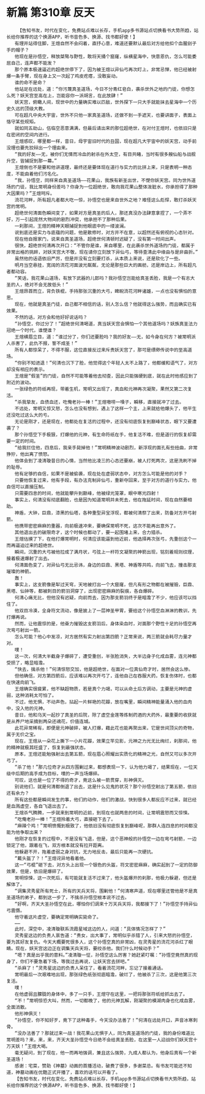# 新篇 第310章 反天
        【告知书友，时代在变化，免费站点难以长存，手机app多书源站点切换看书大势所趋，站长给你推荐的这个换源APP，听书音色多、换源、找书都好使！】
       有理并站得住脚，王煊自然不会闷着，直抒心意，难道还要默认最后对方给他扣个血腥刽子手的帽子？
       他现在是孙悟空，释放桀骜与野性，敢将天捅个窟窿，纵横星海中，快意恩仇，怎么可能委屈自己，连声都不能发？
       那个原本极速逼近的超绝世停下了，因为被王煊以异仙弓再次盯上，非常忌惮，他已经被射爆一条手臂，现在身上又一次起了鸡皮疙瘩，没敢妄动。
       谁的命不是命？
       他站足在远处，道：“你污蔑真圣道场，今日不分青红皂白，袭杀世外之地的门徒，你想怎么死？妖天宫至高在上，岂能容你一派胡言，在此放肆！”
       妖天宫，俯瞰人间，现世中的力量确实难以匹敌，世外探下一只大手就能抹去星海中一个历史久远的顶级大教。
       可在超凡中央大宇宙，世外不只他一家真圣道场，还做不到一手遮天，也要讲面子，表面上恪守某些规矩。
       就如同五劫山，伍临空恶意满满，但最后请出来的那位超绝世，在对付王煊时，也依旧只是在密闭的空间内进行。
       王煊感叹，哪里都一样，昔日，母宇宙旧时代的丑国，现在超凡大宇宙中的妖天宫，动手前没理也要先狡辩出一个理由来。
       “我的好友——无，被你们无情而冷血的射杀在外太空，有目共睹，当时有很多艘仙船与战舰升空，皆捕捉到那一幕。”
       王煊倒也不是要和他讲道理，最终还是要体现在道行与实力的比拼上来，只是表明一种态度，不能由着他们污名化。
       “我，孙悟空，同样来自真圣道场——花果山，我族有新圣出世，不憷你妖天宫。同为世外道场的门徒，我比常明身份差吗？你身为一位超绝世，敢向我花果山整体泼脏水，你承担得了那种大因果吗？”王煊呵斥。
       流花河畔，所有超凡者都大吃一惊，孙悟空也是来自世外之地？难怪这么彪悍，敢打杀妖天宫的常明。
       超绝世何清面色瞬间变了，如果对方是真圣的后人，那还真没办法肆意拿捏了，一个弄不好，万一引起庞然大物间的剧烈冲突，他承担不了那种后果。
       一刹那间，王煊的精神天眼捕捉到他眼底中的一缕波澜。
       说到底还是实力与底蕴的问题，他是散修时，对方并不在意，以超然还有俯视的心态针对。
       现在他自报家门，说来自真圣道场，超绝世何清顿时迟疑了，没有第一时间出声。
       很快，超绝世何清再次开口：“不管你是谁，来自哪里，在此袭杀世外道场的门徒，都属于非常出格的挑衅，对妖天宫大不敬，现在请你立刻放下异仙弓，等待查清此中缘由与是非曲折。”
       虽然他的话语依旧严厉，但是并没有立刻要打杀，从本质上来说，还是软化了一些。
       明月当空悬挂，宽阔的流花河面波光粼粼，无论是那些巨大的画舫，还是岸边上，所有超凡者都动容。
       “笑话，我花果山道场，有放下武器的儿郎吗？我孙悟空岂能给真圣丢脸，我是一个有志大圣的人，绝对不会无故低头！”
       王煊昂首而立，背负铁棍，手持那张沉重的大弓，睥睨流花河畔诸雄，一点也没有惧怕的意思。
       现在，他就是真圣门徒，自己都不相信的话，别人怎么信？他就得这么强势，而且确实已有效果。
       不然的话，对方会和他好好说话吗？
       “孙悟空，你过分了！”超绝世何清喝道，真当妖天宫会惧怕一个其他道场吗？妖族真圣法力冠绝一个时代，谁憷谁？
       王煊横眉立目，道：“谁过分了，你们还要脸吗？我的好友——无，如今身在何方？被常明派人杀害了，此仇不报，誓不成圣！”
       所有人都惊呆了，不得不服，这位直接反过来斥责妖天宫了，那可是缥缈传说中的至高道场。
       “你别不知进退！”何清也沉下了脸，他觉得这个年轻人太不上路了，他都缓和语气了，对方却没有相应的表示。
       王煊是“假圣”的门徒，自然不可能等着他去彻查，因此只能强硬到底，就在此时他感应到了附近的波动。
       一张绿色的符纸再现，带着生机，常明又出现了，真血和元神再次凝聚，果然又第二次复活。
       “杀我挚友，血债血还，吃俺老孙一棒！”王煊嗷唠一嗓子，瞬移，直接就冲了过去。
       不远处，常明又惊又怒，怎么也没有想到，遇上了这样一个主，上来就给他爆头了，他平生还没吃过这么大的亏。
       无论是刚才，还是现在，他都处在复活的过程中，还没有彻底恢复到巅峰状态，眼下又要遭袭了？
       那个孙悟空下手极狠，打爆他的元神，有生命符纸在手，他复活不难，但是道行的恢复却需要一定的时间。
       “给我拦住他，四息后，我亲手毙掉他！”常明精神波动剧烈，新浮现的面孔有些扭曲，非常狰狞，他出离了愤怒。
       他体会到了凌清璇昔日的心情，当然他比凌三的心态还要崩，被人打死两次，这是洗刷不掉的耻辱。
       他有足够的自信，如果不是被偷袭，现在处在虚弱状态中，对方怎么可能是他的对手？
       只要他恢复过来，他有手段，有办法克制异仙弓，重新夺回来，至于对方的道行与实力，他自信可以直接压制。
       只需要四息的时间，他就能攀升到巅峰，他被绿光笼罩，眼中寒光四射！
       事实上，何清没有彻底翻脸，也是因为知道常明并未死去，他在拖延时间，现在自然要相助。
       神盾，大钟，巨鼎，漆黑的仙塔，各种重型异宝浮现，都被何清祭了出来，防备对方开弓射箭。
       他携带密密麻麻的重器，向前极速冲来，要确保常明不死，这次不能再出意外了。
       其他退出去的破限奇才，这个时候也都动了，要一起围堵上来，合力猎杀。
       王煊估摸了下，在他打爆常明时，何清应该能逼到他近前，他选择再次张弓，先重创这个一而再逼迫过来的超绝世。
       瞬间，沉重的大弓被他拉成了满月状，弓弦上一杆符文凝聚的神箭出现，铭刻着规则纹理，接着极速爆射了出去。
       何清面色变了，对异仙弓无比忌讳，身边的巨鼎、黑塔、神盾等共鸣，向前飞去，撞击那支璀璨的神箭。
       轰！
       事实上，这支箭像是犁过天穹，天地被打出一个大窟窿，但凡有形之物都在被摧毁，巨鼎、黑塔、仙钟等，都被刺目的箭羽洞穿了，出现密密麻麻的裂痕，各自爆碎。
       何清心痛无比，但他没有迟疑，向前而去，因为那支箭羽终于是暗澹了不少，他应该可以挡住了。
       他双目冷漠，全身符文流动，像是披上了一层神圣甲胃，要给这个孙悟空血淋淋的教训，先打爆再说。
       然而，让他震惊的是，他奋力摧毁这支箭羽后，身体染血时，对面那个野性十足的孙悟空再次弯弓射出一箭。
       怎么可能？他心中发凉，对方居然有实力射出第四箭？正常来说，两三箭就会耗尽力量才对。
       噗！
       这一次，何清大半截身子爆碎了，遭受重创，半张脸消失，大半边身子化成血雾，连元神都受损了，略显暗澹。
       “快去，擒杀他！”何清惊怒交加，他是超绝世，在面对一位真仙奇才时，居然会这么惨。
       但他确信，对方第四箭后，应该难以再次开弓了，连他自己在吞服大药，恢复伤体时，也都在快速向前飞。
       王煊确实很疲累，他不缺超物质，若是真个力竭，可以从命土后方调动，主要是元神的虚弱，这种消耗太可怕了。
       不过，他无惧，不动声色，拈起一片鲜艳的花瓣，放在嘴里，瞬间精神能量涌入他的血肉中，没入他的元神。
       昔日，他和乌天一起抄了真圣的后院，除了虚空金莲等炼制药酒的大药外，最重要的收获就是从养尸地采摘到两朵还魂花，价值连城。
       此花异常稀有，即便是元神破碎，被人打爆，藉此花也能再聚出来，它是世间顶尖的奇物，属于无价之宝。
       现在，王煊从一朵花上撕下一小片花瓣，效果立竿见影，元神之力光无比绚烂，刹那间，他的精神就极其旺盛了，恢复到最强状态。
       原本，王煊还能勉强射出去第五箭，现在眉心照耀出实质化的精神之光，自然又可以多次开弓了。
       “杀了他！”那几位奇才从四方围剿过来，都想表现一下，认为他力竭了，结果现在，一位天级中后期的高手成为目标，噗的一声当场爆碎。
       可叹，这也是一位了不得的奇才，竟这么被一箭贯穿，形神俱灭。
       别说他们，就是何清都倒退了出去，这是什么见鬼的状况？那个孙悟空射出了第五箭，依旧还有余力？
       所有这些都是瞬间发生的事，他们的动作，他们的激战，快到很多人都反应不过来，就已经是血溅虚空，各自飞退出去了。
       王煊杀气腾腾，一步就来到常明的近前，到现在也就两息的时间，让常明震怒而又惊悚。
       “吃俺老孙一棒！”王煊拎着大弓，直接砸下去了。
       “麻辣个鸡！”常明愤慨到极致了，他依旧没有彻底恢复到巅峰呢，那群人连四息的时间都没能为他争取出来？
       他刚才在恢复的过程中，不是没有飞退，但是，这个恶神般的孙悟空一边在弯弓射箭，一边锁定了他，跟着在飞，双方根本就没有拉开距离。
       他躲避不开，拖着虚弱之身对抗，无力地反击，最后只能再一次硬抗。
       “戴头盔了？！”王煊诧异地看着他。
       这一“弓棍”砸下去，对方头上出现一个银色的头盔，符文密密麻麻，确实起到了一定的防御效果，但是，依旧是爆碎了。
       常明惊悚，这一次死后，有可能就复活不过来了，他头盔爆开的刹那，他极力躲避，但还是解体了。
       “调集灵秀星所有死士，所有的天兵天将，围剿他！”何清寒声道，现在哪里还管他是不是真圣道场的弟子，都到这一步了，不擒杀孙悟空根本说不过去。
       “好啊，齐天大圣孙悟空在此，哪怕你们调来十万天兵天将，我都接下了！”孙悟空手持异仙弓震慑。
       他守着这片虚空，要确定常明确实毙命了。
       ……
       此时，深空中，凌清璇联系流霞星域这边的人，问道：“具体情况怎样了？”
       灵秀星这边的负责人禀告道：“贵女，出大事了，常明似乎杀错了人，引来大怒的孙悟空，要为其好友复仇。今天大概要死很多人，这个孙悟空真的非常凶，在灵秀星的流花河杀红了眼睛。现在，妖天宫这边正在调集天兵天将，要绞杀他。我们什么时候动手？”
       “嗯？真是出乎我的意料。”凌清璇一怔，孙悟空这么厉害？她赶紧叮嘱：“孙悟空竟然真的现身了，你们不要急着下场，等我过去再说，让妖天宫去拼吧。”
       “杀麻了！”灵秀星这边的负责人呆住了，看着流花河畔，忘记了接着通话。
       常明最后一次艰难地出现，那张绿色纸张彻底暗澹，破烂了，他被杀了三次，这是他第三次复活。
       噗！
       在他虚弱且朦胧的身体中，多了一只手，王煊守在这里，一把将那张符纸给抓出去了。
       “不！”常明惊恐大叫，然而，一切都晚了，他的元神瓦解，刚凝聚的模湖肉身也化成血雾，全面消散。
       他形神俱灭！
       “孙悟空，你不知好歹，竟下了这种毒手，今天没办法善了！”何清在远处开口，声音冰寒刺骨。
       “没办法善了？那就过来一战！我花果山无惧于人，同为真圣道场的门徒，我的身份难道比常明差吗？来，来，来，齐天大圣孙悟空今日绝不会给真圣丢脸，在这里一人迎战你们妖天宫十万天妖！”王煊大喝。
       毫无疑问，到了现在，他一而再地强调，兼且这么强势，九成人都认为，他身后真有一个新圣道场！
       感谢：宅菜，赞助《神墓》动画的首播活动，破费了很多，多谢菜总。有书友可能还不知道，神墓动画在优酷正式开播了，喜欢的话可以开看了。
       【告知书友，时代在变化，免费站点难以长存，手机app多书源站点切换看书大势所趋，站长给你推荐的这个换源APP，听书音色多、换源、找书都好使！】